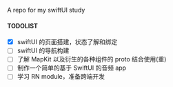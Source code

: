 A repo for my swiftUI study
#### TODOLIST
- [x] swiftUI 的页面搭建，状态了解和绑定
- [ ] swiftUI 的导航构建
- [ ] 了解 MapKit 以及衍生的各种组件的 proto 结合使用(重)
- [ ] 制作一个简单的基于 SwiftUI 的音频 app
- [ ] 学习 RN module，准备跨端开发
